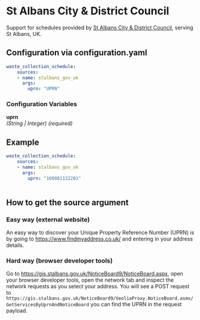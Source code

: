# St Albans City & District Council

Support for schedules provided by [St Albans City & District Council](https://stalbans.gov.uk), serving St Albans, UK.

## Configuration via configuration.yaml

```yaml
waste_collection_schedule:
    sources:
    - name: stalbans_gov_uk
      args:
        uprn: "UPRN"
```

### Configuration Variables

**uprn**  
*(String | Integer) (required)*

## Example

```yaml
waste_collection_schedule:
    sources:
    - name: stalbans_gov_uk
      args:
        uprn: "100081132201"
        
```

## How to get the source argument

### Easy way (external website)

An easy way to discover your Unique Property Reference Number (UPRN) is by going to <https://www.findmyaddress.co.uk/> and entering in your address details.

### Hard way (browser developer tools)

Go to <https://gis.stalbans.gov.uk/NoticeBoard9/NoticeBoard.aspx>, open your browser developer tools, open the network tab and inspect the network requests as you select your address. You will see a POST request to `https://gis.stalbans.gov.uk/NoticeBoard9/VeoliaProxy.NoticeBoard.asmx/GetServicesByUprnAndNoticeBoard` you can find the UPRN in the request payload.
